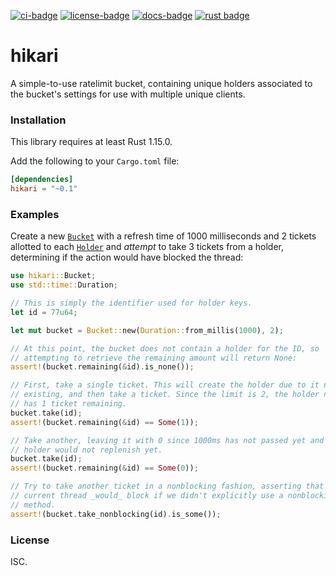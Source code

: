[![ci-badge][]][ci] [![license-badge][]][license] [![docs-badge][]][docs] [![rust badge]][rust link]

# hikari

A simple-to-use ratelimit bucket, containing unique holders associated to
the bucket's settings for use with multiple unique clients.

### Installation

This library requires at least Rust 1.15.0.

Add the following to your `Cargo.toml` file:

```toml
[dependencies]
hikari = "~0.1"
```

### Examples

Create a new [`Bucket`] with a refresh time of 1000 milliseconds and 2 tickets
allotted to each [`Holder`] and _attempt_ to take 3 tickets from a holder,
determining if the action would have blocked the thread:

```rust
use hikari::Bucket;
use std::time::Duration;

// This is simply the identifier used for holder keys.
let id = 77u64;

let mut bucket = Bucket::new(Duration::from_millis(1000), 2);

// At this point, the bucket does not contain a holder for the ID, so
// attempting to retrieve the remaining amount will return None:
assert!(bucket.remaining(&id).is_none());

// First, take a single ticket. This will create the holder due to it not
// existing, and then take a ticket. Since the limit is 2, the holder now
// has 1 ticket remaining.
bucket.take(id);
assert!(bucket.remaining(&id) == Some(1));

// Take another, leaving it with 0 since 1000ms has not passed yet and the
// holder would not replenish yet.
bucket.take(id);
assert!(bucket.remaining(&id) == Some(0));

// Try to take another ticket in a nonblocking fashion, asserting that the
// current thread _would_ block if we didn't explicitly use a nonblocking
// method.
assert!(bucket.take_nonblocking(id).is_some());
```

### License

ISC.

[`Bucket`]: https://docs.rs/hikari/*/hikari/struct.Bucket.html
[`Holder`]: https://docs.rs/hikari/*/hikari/struct.Holder.html
[ci]: https://travis-ci.org/zeyla/hikari.rs
[ci-badge]: https://travis-ci.org/zeyla/hikari.rs.svg?branch=master
[docs]: https://docs.rs/hikari
[docs-badge]: https://img.shields.io/badge/docs-online-5023dd.svg?style=flat-square
[license]: https://opensource.org/licenses/ISC
[license-badge]: https://img.shields.io/badge/license-ISC-blue.svg?style=flat-square
[rust badge]: https://img.shields.io/badge/rust-1.15+-93450a.svg?style=flat-square
[rust link]: https://blog.rust-lang.org/2017/02/02/Rust-1.15.html

